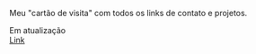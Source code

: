 Meu "cartão de visita" com todos os links de contato e projetos.

Em atualização <br>
<a href="https://tallitamartins.github.io/MyLinktree/">Link</a>
